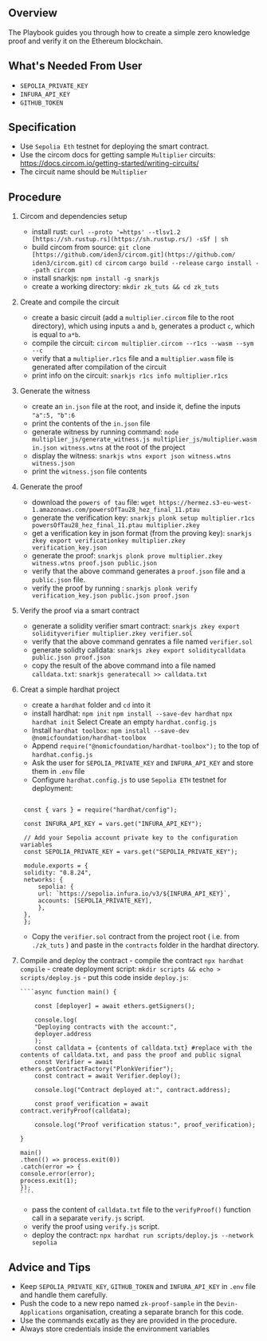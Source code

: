 ## Overview

The Playbook guides you through how to create a simple zero knowledge proof and verify it on the Ethereum blockchain.

## What's Needed From User

- `SEPOLIA_PRIVATE_KEY`
- `INFURA_API_KEY`
- `GITHUB_TOKEN`

## Specification

- Use `Sepolia Eth` testnet for deploying the smart contract.
- Use the circom docs for getting sample `Multiplier` circuits: https://docs.circom.io/getting-started/writing-circuits/
- The circuit name should be `Multiplier`

## Procedure

1.  Circom and dependencies setup

    - install rust: `curl --proto '=https' --tlsv1.2 [https://sh.rustup.rs](https://sh.rustup.rs/) -sSf | sh`
    - build circom from source:
      `git clone [https://github.com/iden3/circom.git](https://github.com/   iden3/circom.git)`
      `cd circom`
      `cargo build --release`
      `cargo install --path circom`
    - install snarkjs: `npm install -g snarkjs`
    - create a working directory: `mkdir zk_tuts && cd zk_tuts`

2.  Create and compile the circuit

    - create a basic circuit (add a `multiplier.circom` file to the root directory), which using inputs `a` and `b`, generates a product `c`, which is equal to `a*b`.
    - compile the circuit: `circom multiplier.circom --r1cs --wasm --sym --c`
    - verify that a `multiplier.r1cs` file and a `multiplier.wasm` file is generated after compilation of the circuit
    - print info on the circuit: `snarkjs r1cs info multiplier.r1cs`

3.  Generate the witness

    - create an `in.json` file at the root, and inside it, define the inputs `"a":5, "b":6`
    - print the contents of the `in.json` file
    - generate witness by running command: `node multiplier_js/generate_witness.js multiplier_js/multiplier.wasm in.json witness.wtns` at the root of the project
    - display the witness: `snarkjs wtns export json witness.wtns witness.json`
    - print the `witness.json` file contents

4.  Generate the proof

    - download the `powers of tau` file: `wget https://hermez.s3-eu-west-1.amazonaws.com/powersOfTau28_hez_final_11.ptau`
    - generate the verification key: `snarkjs plonk setup multiplier.r1cs powersOfTau28_hez_final_11.ptau multiplier.zkey`
    - get a verification key in json format (from the proving key): `snarkjs zkey export verificationkey multiplier.zkey verification_key.json`
    - generate the proof: `snarkjs plonk prove multiplier.zkey witness.wtns proof.json public.json`
    - verify that the above command generates a `proof.json` file and a `public.json` file.
    - verify the proof by running : `snarkjs plonk verify verification_key.json public.json proof.json`

5.  Verify the proof via a smart contract

    - generate a solidity verifier smart contract: `snarkjs zkey export solidityverifier multiplier.zkey verifier.sol`
    - verify that the above command genrates a file named `verifier.sol`
    - generate solidty calldata: `snarkjs zkey export soliditycalldata public.json proof.json`
    - copy the result of the above command into a file named `calldata.txt`: `snarkjs generatecall >> calldata.txt`

6.  Creat a simple hardhat project

    - create a `hardhat` folder and `cd` into it
    - install hardhat:
      `npm init`
      `npm install --save-dev hardhat`
      `npx hardhat init`
      Select Create an empty `hardhat.config.js`
    - Install `hardhat toolbox`: `npm install --save-dev @nomicfoundation/hardhat-toolbox`
    - Append `require("@nomicfoundation/hardhat-toolbox");` to the top of `hardhat.config.js`
    - Ask the user for `SEPOLIA_PRIVATE_KEY` and `INFURA_API_KEY` and store them in `.env` file
    - Configure `hardhat.config.js` to use `Sepolia ETH` testnet for deployment:

    ```require("@nomicfoundation/hardhat-toolbox");

     const { vars } = require("hardhat/config");

     const INFURA_API_KEY = vars.get("INFURA_API_KEY");

     // Add your Sepolia account private key to the configuration variables
     const SEPOLIA_PRIVATE_KEY = vars.get("SEPOLIA_PRIVATE_KEY");

     module.exports = {
     solidity: "0.8.24",
     networks: {
         sepolia: {
         url: `https://sepolia.infura.io/v3/${INFURA_API_KEY}`,
         accounts: [SEPOLIA_PRIVATE_KEY],
         },
     },
     };
    ```

    - Copy the `verifier.sol` contract from the project root ( i.e. from `./zk_tuts` ) and paste in the `contracts` folder in the hardhat directory.

7.  Compile and deploy the contract - compile the contract `npx hardhat compile` - create deployment script:
    `mkdir scripts && echo > scripts/deploy.js` - put this code inside `deploy.js`:

        ````async function main() {

            const [deployer] = await ethers.getSigners();

            console.log(
            "Deploying contracts with the account:",
            deployer.address
            );
            const calldata = {contents of calldata.txt} #replace with the contents of calldata.txt, and pass the proof and public signal
            const Verifier = await ethers.getContractFactory("PlonkVerifier");
            const contract = await Verifier.deploy();

            console.log("Contract deployed at:", contract.address);

            const proof_verification = await contract.verifyProof(calldata);

            console.log("Proof verification status:", proof_verification);

        }

        main()
        .then(() => process.exit(0))
        .catch(error => {
        console.error(error);
        process.exit(1);
        });
        ````

    - pass the content of `calldata.txt` file to the `verifyProof()` function call in a separate `verify.js` script.
    - verify the proof using `verify.js` script.
    - deploy the contract: `npx hardhat run scripts/deploy.js --network sepolia`

## Advice and Tips

- Keep `SEPOLIA_PRIVATE_KEY`, `GITHUB_TOKEN` and `INFURA_API_KEY` in `.env` file and handle them carefully.
- Push the code to a new repo named `zk-proof-sample` in the `Devin-Applications` organisation, creating a separate branch for this code.
- Use the commands excatly as they are provided in the procedure.
- Always store credentials inside the environment variables

